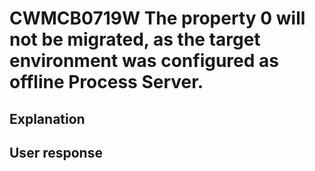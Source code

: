 # CWMCB0719W The property 0 will not be migrated, as the target environment was configured as offline Process Server.

## Explanation

## User response